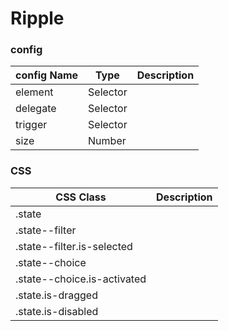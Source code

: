 # Ripple

### config
config Name | Type | Description
--- | --- | ---
element | Selector |
delegate | Selector |
trigger | Selector |
size | Number |

### CSS
CSS Class | Description
--- | --- 
.state |
.state--filter |
.state--filter.is-selected |
.state--choice |
.state--choice.is-activated |
.state.is-dragged |
.state.is-disabled |
